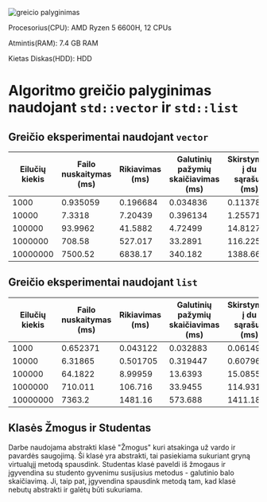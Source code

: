 

![greicio palyginimas](paveiksliukai/palyginimas.png)

Procesorius(CPU): AMD Ryzen 5 6600H, 12 CPUs


Atmintis(RAM): 7.4 GB RAM


Kietas Diskas(HDD): HDD




# Algoritmo greičio palyginimas naudojant `std::vector` ir `std::list`

## Greičio eksperimentai naudojant `vector`

| Eilučių kiekis  | Failo nuskaitymas (ms) | Rikiavimas (ms) | Galutinių pažymių skaičiavimas (ms) | Skirstymas į du sąrašus (ms) | Silpnųjų mokinių išvedimas (ms) | Protingųjų mokinių išvedimas (ms) | Visa trukmė (ms) |
|-----------------|------------------------|-----------------|-------------------------------------|------------------------------|---------------------------------|-----------------------------------|------------------|
| 1000            | 0.935059               | 0.196684        | 0.034836                            | 0.113787                     | 0.910391                        | 1.34973                            | 3.5407           |
| 10000           | 7.3318                 | 7.20439         | 0.396134                            | 1.25571                      | 14.4801                         | 16.8448                            | 47.5134          |
| 100000          | 93.9962                | 41.5882         | 4.72499                             | 14.8127                      | 109.099                         | 145.986                            | 410.208          |
| 1000000         | 708.58                 | 527.017         | 33.2891                             | 116.225                      | 979.374                         | 1274.06                            | 3638.54          |
| 10000000        | 7500.52                | 6838.17         | 340.182                             | 1388.66                      | 9806.27                         | 13008.2                            | 38882            |

## Greičio eksperimentai naudojant `list`

| Eilučių kiekis  | Failo nuskaitymas (ms) | Rikiavimas (ms) | Galutinių pažymių skaičiavimas (ms) | Skirstymas į du sąrašus (ms) | Silpnųjų mokinių išvedimas (ms) | Protingųjų mokinių išvedimas (ms) | Visa trukmė (ms) |
|-----------------|------------------------|-----------------|-------------------------------------|------------------------------|---------------------------------|-----------------------------------|------------------|
| 1000            | 0.652371               | 0.043122        | 0.032883                            | 0.061497                     | 26.0982                         | 38.6205                            | 65.5087          |
| 10000           | 6.31865                | 0.501705        | 0.319447                            | 0.607966                     | 9.52224                         | 12.7733                            | 30.0434          |
| 100000          | 64.1822                | 8.99959         | 13.6393                             | 15.0855                      | 96.5232                         | 129.883                            | 328.314          |
| 1000000         | 710.011                | 106.716         | 33.9455                             | 114.931                      | 981.715                         | 1328.22                            | 3275.54          |
| 10000000        | 7363.2                 | 1481.16         | 573.688                             | 1411.18                      | 9568.22                         | 13653.7                            | 34051.2          |


## Klasės Žmogus ir Studentas

Darbe naudojama abstrakti klasė "Žmogus" kuri atsakinga už vardo ir pavardės saugojimą.
Ši klasė yra abstrakti, tai pasiekiama sukuriant gryną virtualųjį metodą spausdink.
Studentas klasė paveldi iš žmogaus ir įgyvendina su studento gyvenimu susijusius metodus - galutinio balo skaičiavimą. Ji, taip pat, įgyvendina spausdink metodą tam, kad klasė nebutų abstrakti ir galėtų būti sukuriama.
